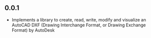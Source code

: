 ## 0.0.1

* Implements a library to create, read, write, modify and visualize an AutoCAD DXF (Drawing Interchange Format, or Drawing Exchange Format) by AutoDesk
